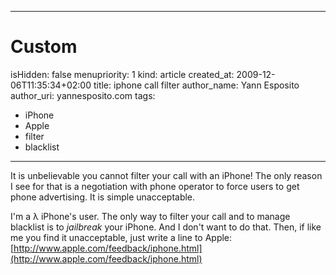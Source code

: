 -----

# Custom 
isHidden:       false
menupriority:   1
kind:           article
created_at:           2009-12-06T11:35:34+02:00
title: iphone call filter
author_name: Yann Esposito
author_uri: yannesposito.com
tags:
  - iPhone
  - Apple
  - filter
  - blacklist

-----

It is unbelievable you cannot filter your call with an iPhone! The only reason I see for that is a negotiation with phone operator to force users to get phone advertising. It is simple unacceptable.

I'm a λ iPhone's user. The only way to filter your call and to manage blacklist is to *jailbreak* your iPhone. And I don't want to do that. Then, if like me you find it unacceptable, just write a line to Apple: [http://www.apple.com/feedback/iphone.html](http://www.apple.com/feedback/iphone.html)


